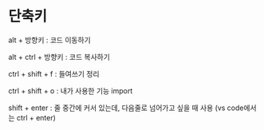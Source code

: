 # 단축키

alt + 방향키 : 코드 이동하기

alt + ctrl + 방향키 : 코드 복사하기

ctrl + shift + f : 들여쓰기 정리

ctrl + shift + o : 내가 사용한 기능 import 

shift + enter : 줄 중간에 커서 있는데, 다음줄로 넘어가고 싶을 때 사용 (vs code에서는 ctrl + enter)